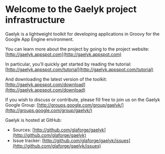 Welcome to the Gaelyk project infrastructure
============================================

Gaelyk is a lightweight toolkit for developing applications in Groovy for the Google App Engine environment.

You can learn more about the project by going to the project website:
[http://gaelyk.appspot.com](http://gaelyk.appspot.com)

In particular, you'll quickly get started by reading the tutorial:
[http://gaelyk.appspot.com/tutorial](http://gaelyk.appspot.com/tutorial)

And downloading the latest version of the toolkit:
[http://gaelyk.appspot.com/download](http://gaelyk.appspot.com/download)

If you wish to discuss or contribute, please fill free to join us on the Gaelyk Google Group:
[http://groups.google.com/group/gaelyk/](http://groups.google.com/group/gaelyk/)

Gaelyk is hosted at GitHub:
* Sources: [http://github.com/glaforge/gaelyk](http://github.com/glaforge/gaelyk)
* Issue tracker: [http://github.com/glaforge/gaelyk/issues](http://github.com/glaforge/gaelyk/issues)